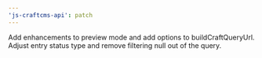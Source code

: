 ```yaml
---
'js-craftcms-api': patch
---
```


Add enhancements to preview mode and add options to buildCraftQueryUrl.
Adjust entry status type and remove filtering null out of the query.
